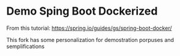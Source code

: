 # Demo Sping Boot Dockerized

From this tutorial: https://spring.io/guides/gs/spring-boot-docker/

This fork has some personalization for demostration porpuses and semplifications